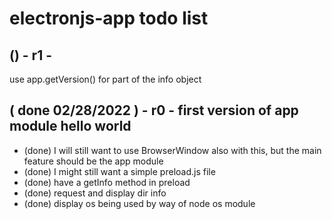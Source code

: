 # electronjs-app todo list

## () - r1 -
use app.getVersion() for part of the info object

## ( done 02/28/2022 ) - r0 - first version of app module hello world
* (done) I will still want to use BrowserWindow also with this, but the main feature should be the app module
* (done) I might still want a simple preload.js file
* (done) have a getInfo method in preload
* (done) request and display dir info
* (done) display os being used by way of node os module